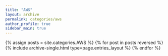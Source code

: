 ```yaml
---
title: "AWS"
layout: archive
permalink: categories/aws
author_profile: true
sidebar_main: true
---
```



{% assign posts = site.categories.AWS %}
{% for post in posts reversed %} {% include archive-single.html type=page.entries_layout %} {% endfor %}